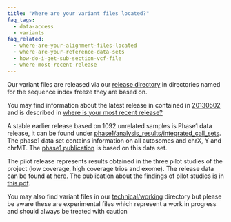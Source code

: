 ```yaml
---
title: "Where are your variant files located?"
faq_tags:
  - data-access
  - variants
faq_related:
  - where-are-your-alignment-files-located
  - where-are-your-reference-data-sets
  - how-do-i-get-sub-section-vcf-file
  - where-most-recent-release
---
```


Our variant files are released via our [release directory](ftp://ftp.1000genomes.ebi.ac.uk/vol1/ftp/release/) in directories named for the sequence index freeze they are based on.

You may find information about the latest release in contained in [20130502](ftp://ftp.1000genomes.ebi.ac.uk/vol1/ftp/release/20130502/) and is described in [where is your most recent release?](http://www.1000genomes.org/faq/where-most-recent-release)

A stable earlier release based on 1092 unrelated samples is Phase1 data release, it can be found under [phase1/analysis_results/integrated_call_sets](ftp://ftp.1000genomes.ebi.ac.uk/vol1/ftp/phase1/analysis_results/integrated_call_sets/). The phase1 data set contains information on all autosomes and chrX, Y and chrMT. The [phase1 publication](http://www.nature.com/nature/journal/v491/n7422/full/nature11632.html) is based on this data set. 

The pilot release represents results obtained in the three pilot studies of the project (low coverage, high coverage trios and exome). The release data can be found at [here](ftp://ftp.1000genomes.ebi.ac.uk/vol1/ftp/pilot_data/paper_data_sets/a_map_of_human_variation).  The publication about the findings of pilot studies is in [this pdf](http://www.1000genomes.org/sites/1000genomes.org/files/docs/nature09534.pdf). 

You may also find variant files in our [technical/working](ftp://ftp.1000genomes.ebi.ac.uk/vol1/ftp/technical/working/) directory but please be aware these are experimental files which represent a work in progress and should always be treated with caution

